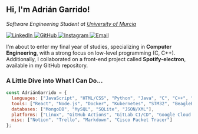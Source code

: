<h2>Hi, I'm Adrián Garrido!</h2>  
<p><em>Software Engineering Student at <a href="https://www.um.es">University of Murcia</a></em></p>  

<!-- Redes sociales alineadas horizontalmente -->  
<p align="left">
  <a href="[https://www.linkedin.com/in/adrián-garrido-beas-39b245368/]" target="_blank">
    <img src="https://img.shields.io/badge/LinkedIn-0077B5?style=for-the-badge&logo=linkedin&logoColor=white" alt="LinkedIn">
  </a>
  <a href="[https://github.com/Ercamarero]" target="_blank">
    <img src="https://img.shields.io/badge/GitHub-100000?style=for-the-badge&logo=github&logoColor=white" alt="GitHub">
  </a>
   <a href="[https://www.instagram.com/er_camarero/]" target="_blank">
    <img src="https://img.shields.io/badge/Instagram-E4405F?style=for-the-badge&logo=instagram&logoColor=white" alt="Instagram">
  </a>
  <a href="mailto:[adriangarridobeas@gmail.com]">
    <img src="https://img.shields.io/badge/Gmail-D14836?style=for-the-badge&logo=gmail&logoColor=white" alt="Email">
  </a>
</p>

<p>I'm about to enter my final year of studies, specializing in <strong>Computer Engineering</strong>, with a strong focus on low-level programming (C, C++). Additionally, I collaborated on a front-end project called <strong>Spotify-electron</strong>, available in my GitHub repository.</p>  

### A Little Dive into What I Can Do...  
```javascript  
const AdriánGarrido = {  
  languages: ["JavaScript", "HTML/CSS", "Python", "Java", "C", "C++", "SystemVerilog", "CUDA"],  
  tools: ["React", "Node.js", "Docker", "Kubernetes", "STM32", "BeagleBone", "OpenMP", "MPI", "Intel Intrinsics"],  
  databases: ["MongoDB", "MySQL", "SQLite", "JSON/XML"],  
  platforms: ["Linux", "GitHub Actions", "GitLab CI/CD", "Google Cloud Run"],  
  misc: ["Notion", "Trello", "Markdown", "Cisco Packet Tracer"]  
};  
